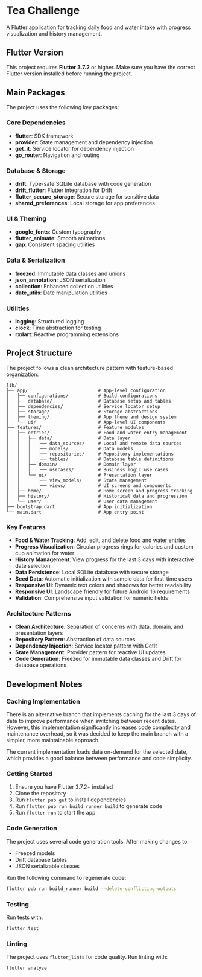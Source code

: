 # Tea Challenge

A Flutter application for tracking daily food and water intake with progress visualization and history management.

## Flutter Version

This project requires **Flutter 3.7.2** or higher. Make sure you have the correct Flutter version installed before running the project.

## Main Packages

The project uses the following key packages:

### Core Dependencies
- **flutter**: SDK framework
- **provider**: State management and dependency injection
- **get_it**: Service locator for dependency injection
- **go_router**: Navigation and routing

### Database & Storage
- **drift**: Type-safe SQLite database with code generation
- **drift_flutter**: Flutter integration for Drift
- **flutter_secure_storage**: Secure storage for sensitive data
- **shared_preferences**: Local storage for app preferences

### UI & Theming
- **google_fonts**: Custom typography
- **flutter_animate**: Smooth animations
- **gap**: Consistent spacing utilities

### Data & Serialization
- **freezed**: Immutable data classes and unions
- **json_annotation**: JSON serialization
- **collection**: Enhanced collection utilities
- **date_utils**: Date manipulation utilities

### Utilities
- **logging**: Structured logging
- **clock**: Time abstraction for testing
- **rxdart**: Reactive programming extensions

## Project Structure

The project follows a clean architecture pattern with feature-based organization:

```
lib/
├── app/                          # App-level configuration
│   ├── configurations/           # Build configurations
│   ├── database/                 # Database setup and tables
│   ├── dependencies/             # Service locator setup
│   ├── storage/                  # Storage abstractions
│   ├── theming/                  # App theme and design system
│   └── ui/                       # App-level UI components
├── features/                     # Feature modules
│   ├── entries/                  # Food and water entry management
│   │   ├── data/                 # Data layer
│   │   │   ├── data_sources/     # Local and remote data sources
│   │   │   ├── models/           # Data models
│   │   │   ├── repositories/     # Repository implementations
│   │   │   └── tables/           # Database table definitions
│   │   ├── domain/               # Domain layer
│   │   │   └── usecases/         # Business logic use cases
│   │   └── ui/                   # Presentation layer
│   │       ├── view_models/      # State management
│   │       └── views/            # UI screens and components
│   ├── home/                     # Home screen and progress tracking
│   ├── history/                  # Historical data and progression
│   └── user/                     # User data management
├── bootstrap.dart                # App initialization
└── main.dart                     # App entry point
```

### Key Features

- **Food & Water Tracking**: Add, edit, and delete food and water entries
- **Progress Visualization**: Circular progress rings for calories and custom cup animation for water
- **History Management**: View progress for the last 3 days with interactive date selection
- **Data Persistence**: Local SQLite database with secure storage
- **Seed Data**: Automatic initialization with sample data for first-time users
- **Responsive UI**: Dynamic text colors and shadows for better readability
- **Responsive UI**: Landscape friendly for future Android 16 requirements
- **Validation**: Comprehensive input validation for numeric fields

### Architecture Patterns

- **Clean Architecture**: Separation of concerns with data, domain, and presentation layers
- **Repository Pattern**: Abstraction of data sources
- **Dependency Injection**: Service locator pattern with GetIt
- **State Management**: Provider pattern for reactive UI updates
- **Code Generation**: Freezed for immutable data classes and Drift for database operations

## Development Notes

### Caching Implementation

There is an alternative branch that implements caching for the last 3 days of data to improve performance when switching between recent dates. However, this implementation significantly increases code complexity and maintenance overhead, so it was decided to keep the main branch with a simpler, more maintainable approach.

The current implementation loads data on-demand for the selected date, which provides a good balance between performance and code simplicity.

### Getting Started

1. Ensure you have Flutter 3.7.2+ installed
2. Clone the repository
3. Run `flutter pub get` to install dependencies
4. Run `flutter pub run build_runner build` to generate code
5. Run `flutter run` to start the app

### Code Generation

The project uses several code generation tools. After making changes to:
- Freezed models
- Drift database tables
- JSON serializable classes

Run the following command to regenerate code:
```bash
flutter pub run build_runner build --delete-conflicting-outputs
```

### Testing

Run tests with:
```bash
flutter test
```

### Linting

The project uses `flutter_lints` for code quality. Run linting with:
```bash
flutter analyze
```